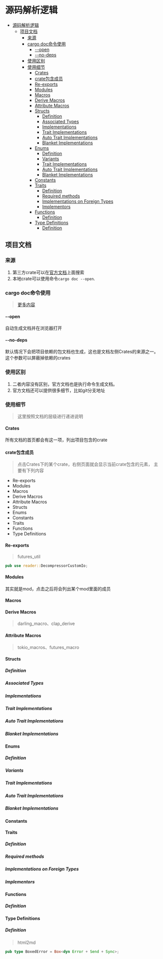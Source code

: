 # 源码解析逻辑

<!--ts-->
* [源码解析逻辑](#源码解析逻辑)
   * [项目文档](#项目文档)
      * [来源](#来源)
      * [cargo doc命令使用](#cargo-doc命令使用)
         * [--open](#--open)
         * [--no-deps](#--no-deps)
      * [使用区别](#使用区别)
      * [使用细节](#使用细节)
         * [Crates](#crates)
         * [crate包含成员](#crate包含成员)
         * [Re-exports](#re-exports)
         * [Modules](#modules)
         * [Macros](#macros)
         * [Derive Macros](#derive-macros)
         * [Attribute Macros](#attribute-macros)
         * [Structs](#structs)
            * [Definition](#definition)
            * [Associated Types](#associated-types)
            * [Implementations](#implementations)
            * [Trait Implementations](#trait-implementations)
            * [Auto Trait Implementations](#auto-trait-implementations)
            * [Blanket Implementations](#blanket-implementations)
         * [Enums](#enums)
            * [Definition](#definition-1)
            * [Variants](#variants)
            * [Trait Implementations](#trait-implementations-1)
            * [Auto Trait Implementations](#auto-trait-implementations-1)
            * [Blanket Implementations](#blanket-implementations-1)
         * [Constants](#constants)
         * [Traits](#traits)
            * [Definition](#definition-2)
            * [Required methods](#required-methods)
            * [Implementations on Foreign Types](#implementations-on-foreign-types)
            * [Implementors](#implementors)
         * [Functions](#functions)
            * [Definition](#definition-3)
         * [Type Definitions](#type-definitions)
            * [Definition](#definition-4)

<!-- Created by https://github.com/ekalinin/github-markdown-toc -->
<!-- Added by: runner, at: Thu Sep 29 09:52:02 UTC 2022 -->

<!--te-->

## 项目文档

### 来源

1. 第三方crate可以在[官方文档](https://docs.rs/)上面搜索
2. 本地crate可以使用命令`cargo doc --open`.

### cargo doc命令使用

> [更多内容](https://doc.rust-lang.org/cargo/commands/cargo-doc.html)

#### --open

自动生成文档并在浏览器打开

#### --no-deps

默认情况下会把项目依赖的包文档也生成，这也是文档左侧Crates的来源之一。
这个参数可以屏蔽掉依赖的crates

### 使用区别

1. 二者内容没有区别，官方文档也是执行命令生成文档。
2. 官方文档还可以提供很多细节，比如git分支地址

### 使用细节

> 这里按照文档的层级进行递进说明

#### Crates

所有文档的首页都会有这一项，列出项目包含的crate

#### crate包含成员

> 点击Crates下的某个crate，右侧页面就会显示当前crate包含的元素， 主要有下列内容

- Re-exports
- Modules
- Macros
- Derive Macros
- Attribute Macros
- Structs
- Enums
- Constants
- Traits
- Functions
- Type Definitions

#### Re-exports

> futures_util

```rust
pub use reader::DecompressorCustomIo;
```

#### Modules

其实就是mod，点击之后将会列出某个mod里面的成员

#### Macros

#### Derive Macros

> darling_macro、clap_derive

#### Attribute Macros

> tokio_macros、futures_macro

#### Structs

##### Definition

##### Associated Types

##### Implementations

##### Trait Implementations

##### Auto Trait Implementations

##### Blanket Implementations

#### Enums

##### Definition

##### Variants

##### Trait Implementations

##### Auto Trait Implementations

##### Blanket Implementations

#### Constants

#### Traits

##### Definition

##### Required methods

##### Implementations on Foreign Types

##### Implementors

#### Functions

##### Definition

#### Type Definitions

##### Definition

> html2md

```rust
pub type BoxedError = Box<dyn Error + Send + Sync>;
```